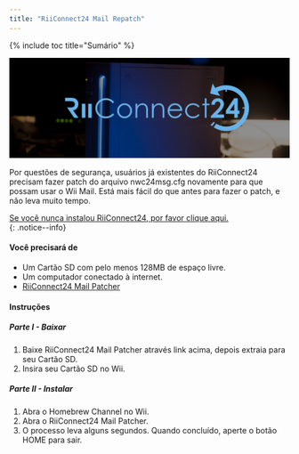 ```yaml
---
title: "RiiConnect24 Mail Repatch"
---
```


{% include toc title="Sumário" %}

![RiiConnect24 Logo](/images/WiiRC24Logo.jpg)

Por questões de segurança, usuários já existentes do RiiConnect24 precisam fazer patch do arquivo nwc24msg.cfg novamente para que possam usar o Wii Mail. Está mais fácil do que antes para fazer o patch, e não leva muito tempo.

[Se você nunca instalou RiiConnect24, por favor clique aqui.](riiconnect24)<br>
{: .notice--info}

#### Você precisará de
* Um Cartão SD com pelo menos 128MB de espaço livre.
* Um computador conectado à internet.
* [RiiConnect24 Mail Patcher](https://github.com/RiiConnect24/Mail-Patcher/releases)

#### Instruções

##### Parte I - Baixar

1. Baixe RiiConnect24 Mail Patcher através link acima, depois extraia para seu Cartão SD.
1. Insira seu Cartão SD no Wii.

##### Parte II - Instalar

1. Abra o Homebrew Channel no Wii.
1. Abra o RiiConnect24 Mail Patcher.
1. O processo leva alguns segundos. Quando concluído, aperte o botão HOME para sair.
